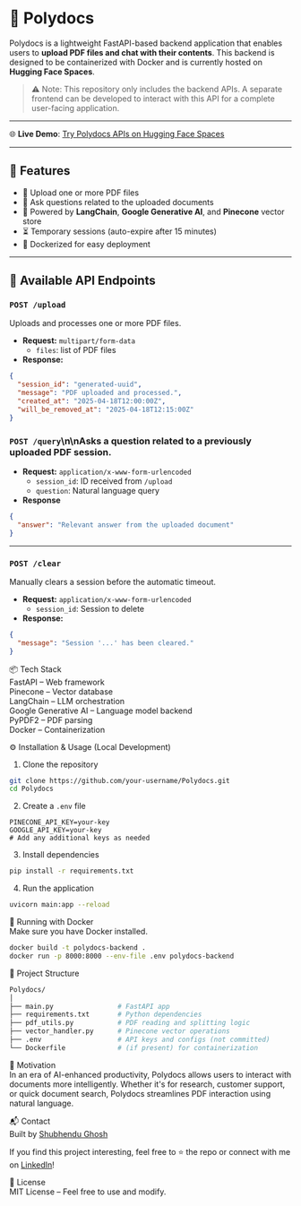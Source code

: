 # 📄 Polydocs

Polydocs is a lightweight FastAPI-based backend application that enables users to **upload PDF files and chat with their contents**. This backend is designed to be containerized with Docker and is currently hosted on **Hugging Face Spaces**.

> ⚠️ Note: This repository only includes the backend APIs. A separate frontend can be developed to interact with this API for a complete user-facing application.

---
🌐 **Live Demo**: [Try Polydocs APIs on Hugging Face Spaces](https://shubhendu-ghosh-polydocs.hf.space)

---

## 🚀 Features

- 📁 Upload one or more PDF files
- 💬 Ask questions related to the uploaded documents
- 🧠 Powered by **LangChain**, **Google Generative AI**, and **Pinecone** vector store
- ⏳ Temporary sessions (auto-expire after 15 minutes)
- 🐳 Dockerized for easy deployment

---

## 🧪 Available API Endpoints

### `POST /upload`
Uploads and processes one or more PDF files.

- **Request:** `multipart/form-data`
  - `files`: list of PDF files
- **Response:**
```json
{
  "session_id": "generated-uuid",
  "message": "PDF uploaded and processed.",
  "created_at": "2025-04-18T12:00:00Z",
  "will_be_removed_at": "2025-04-18T12:15:00Z"
}
```

### `POST /query`\n\nAsks a question related to a previously uploaded PDF session.

- **Request:** `application/x-www-form-urlencoded`
  - `session_id`: ID received from `/upload`
  - `question`: Natural language query
- **Response**

```json
{
  "answer": "Relevant answer from the uploaded document"
}
```

---

### `POST /clear`

Manually clears a session before the automatic timeout.

- **Request:** `application/x-www-form-urlencoded`
  - `session_id`: Session to delete
- **Response:**

```json
{
  "message": "Session '...' has been cleared."
}
```

📦 Tech Stack  
FastAPI – Web framework  
Pinecone – Vector database  
LangChain – LLM orchestration  
Google Generative AI – Language model backend  
PyPDF2 – PDF parsing  
Docker – Containerization  

⚙️ Installation & Usage (Local Development)  
1. Clone the repository  

```bash
git clone https://github.com/your-username/Polydocs.git
cd Polydocs
```

2. Create a `.env` file  

```env
PINECONE_API_KEY=your-key
GOOGLE_API_KEY=your-key
# Add any additional keys as needed
```

3. Install dependencies  

```bash
pip install -r requirements.txt
```

4. Run the application  

```bash
uvicorn main:app --reload
```

🐳 Running with Docker  
Make sure you have Docker installed.

```bash
docker build -t polydocs-backend .
docker run -p 8000:8000 --env-file .env polydocs-backend
```

📁 Project Structure  

```bash
Polydocs/
│
├── main.py                # FastAPI app
├── requirements.txt       # Python dependencies
├── pdf_utils.py           # PDF reading and splitting logic
├── vector_handler.py      # Pinecone vector operations
├── .env                   # API keys and configs (not committed)
└── Dockerfile             # (if present) for containerization
```

🧠 Motivation  
In an era of AI-enhanced productivity, Polydocs allows users to interact with documents more intelligently. Whether it's for research, customer support, or quick document search, Polydocs streamlines PDF interaction using natural language.

📬 Contact  
Built by [Shubhendu Ghosh](https://www.linkedin.com/in/shubhendu-ghosh-ds/)

If you find this project interesting, feel free to ⭐ the repo or connect with me on [LinkedIn](https://www.linkedin.com/in/shubhendu-ghosh-ds/)!


📝 License  
MIT License – Feel free to use and modify.


